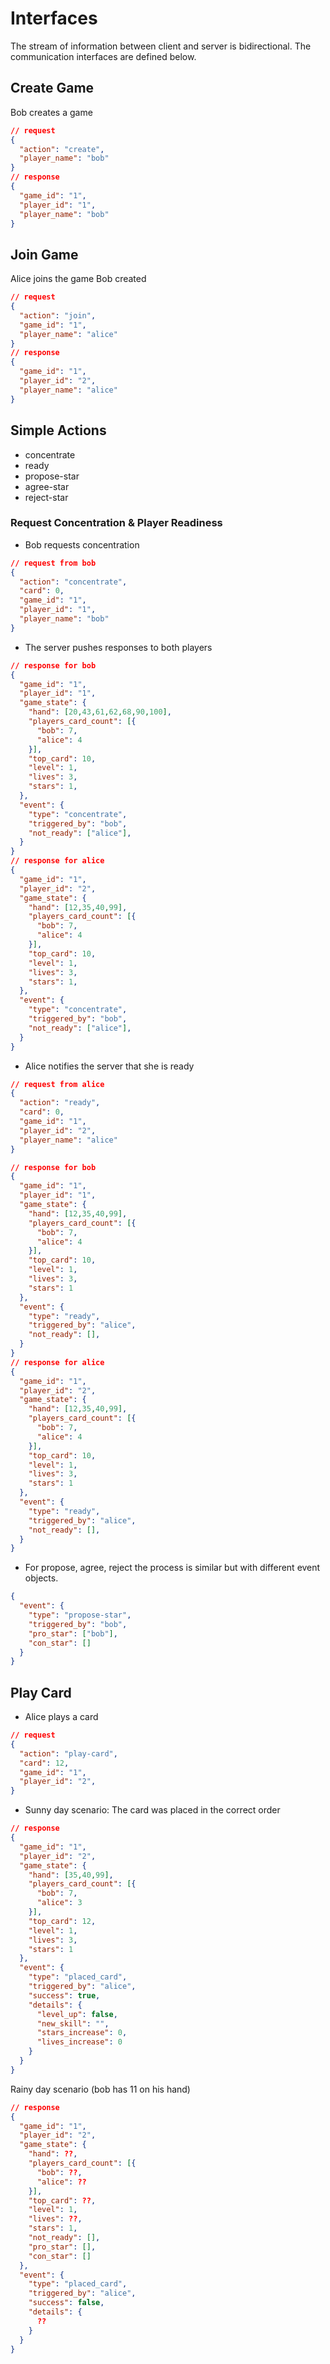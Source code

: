 # Interfaces
The stream of information between client and server is bidirectional. The communication interfaces are defined below.
## Create Game
Bob creates a game
```json
// request
{
  "action": "create",
  "player_name": "bob"
}
// response
{
  "game_id": "1",
  "player_id": "1",
  "player_name": "bob"
}
```
## Join Game
Alice joins the game Bob created
```json
// request
{
  "action": "join",
  "game_id": "1",
  "player_name": "alice"
}
// response
{
  "game_id": "1",
  "player_id": "2",
  "player_name": "alice"
}
```
## Simple Actions
* concentrate
* ready
* propose-star
* agree-star
* reject-star

### Request Concentration & Player Readiness
* Bob requests concentration
```json
// request from bob
{
  "action": "concentrate",
  "card": 0,
  "game_id": "1",
  "player_id": "1",
  "player_name": "bob"
}
```
* The server pushes responses to both players
```json
// response for bob
{
  "game_id": "1",
  "player_id": "1",
  "game_state": {
    "hand": [20,43,61,62,68,90,100],
    "players_card_count": [{
      "bob": 7,
      "alice": 4
    }],
    "top_card": 10,
    "level": 1,
    "lives": 3,
    "stars": 1,
  },
  "event": {
    "type": "concentrate",
    "triggered_by": "bob",
    "not_ready": ["alice"],
  }
}
// response for alice
{
  "game_id": "1",
  "player_id": "2",
  "game_state": {
    "hand": [12,35,40,99],
    "players_card_count": [{
      "bob": 7,
      "alice": 4
    }],
    "top_card": 10,
    "level": 1,
    "lives": 3,
    "stars": 1,
  },
  "event": {
    "type": "concentrate",
    "triggered_by": "bob",
    "not_ready": ["alice"],
  }
}
```
* Alice notifies the server that she is ready
```json
// request from alice
{
  "action": "ready",
  "card": 0,
  "game_id": "1",
  "player_id": "2",
  "player_name": "alice"
}
```
```json
// response for bob
{
  "game_id": "1",
  "player_id": "1",
  "game_state": {
    "hand": [12,35,40,99],
    "players_card_count": [{
      "bob": 7,
      "alice": 4
    }],
    "top_card": 10,
    "level": 1,
    "lives": 3,
    "stars": 1
  },
  "event": {
    "type": "ready",
    "triggered_by": "alice",
    "not_ready": [],
  }
}
// response for alice
{
  "game_id": "1",
  "player_id": "2",
  "game_state": {
    "hand": [12,35,40,99],
    "players_card_count": [{
      "bob": 7,
      "alice": 4
    }],
    "top_card": 10,
    "level": 1,
    "lives": 3,
    "stars": 1
  },
  "event": {
    "type": "ready",
    "triggered_by": "alice",
    "not_ready": [],
  }
}
```
* For propose, agree, reject the process is similar but with different event objects.

```json
{
  "event": {
    "type": "propose-star",
    "triggered_by": "bob",
    "pro_star": ["bob"],
    "con_star": []
  }
}
```
## Play Card
* Alice plays a card
```json
// request
{
  "action": "play-card",
  "card": 12,
  "game_id": "1",
  "player_id": "2",
}
```
* Sunny day scenario: The card was placed in the correct order
```json
// response
{
  "game_id": "1",
  "player_id": "2",
  "game_state": {
    "hand": [35,40,99],
    "players_card_count": [{
      "bob": 7,
      "alice": 3
    }],
    "top_card": 12,
    "level": 1,
    "lives": 3,
    "stars": 1
  },
  "event": {
    "type": "placed_card",
    "triggered_by": "alice",
    "success": true,
    "details": {
      "level_up": false,
      "new_skill": "",
      "stars_increase": 0,
      "lives_increase": 0
    }
  }
}
```
Rainy day scenario (bob has 11 on his hand)
```json
// response
{
  "game_id": "1",
  "player_id": "2",
  "game_state": {
    "hand": ??,
    "players_card_count": [{
      "bob": ??,
      "alice": ??
    }],
    "top_card": ??,
    "level": 1,
    "lives": ??,
    "stars": 1,
    "not_ready": [],
    "pro_star": [],
    "con_star": []
  },
  "event": {
    "type": "placed_card",
    "triggered_by": "alice",
    "success": false,
    "details": {
      ??
    }
  }
}
```